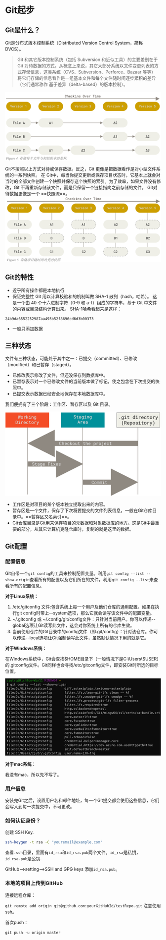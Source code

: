 # Git起步

## Git是什么？

Git是分布式版本控制系统（Distributed Version Control System，简称DVCS）。

> Git 和其它版本控制系统（包括 Subversion 和近似工具）的主要差别在于 Git 对待数据的方式。从概念上来说，其它大部分系统以文件变更列表的方式存储信息，这类系统（CVS、Subversion、Perforce、Bazaar 等等） 将它们存储的信息看作是一组基本文件和每个文件随时间逐步累积的差异（它们通常称作 基于差异（delta-based）的版本控制）。

![](static\image-20230128112218282.png)

Git不按照以上方式对待或保存数据。反之，Git 更像是把数据看作是对小型文件系统的一系列快照。 在 Git中，每当你提交更新或保存项目状态时，它基本上就会对当时的全部文件创建一个快照并保存这个快照的索引。为了效率，如果文件没有修改，Git 不再重新存储该文件，而是只保留一个链接指向之前存储的文件。 Git对待数据更像是一个 ==快照流==。
![](static\image-20230128113726955.png)

## Git的特性

- 近乎所有操作都是本地执行
- 保证完整性
Git 用以计算校验和的机制叫做 SHA-1 散列（hash，哈希）。 这是一个由 40 个十六进制字符（0-9 和 a-f）组成的字符串，基于 Git 中文件的内容或目录结构计算出来。 SHA-1哈希看起来是这样：

```
24b9da6552252987aa493b52f8696cd6d3b00373
```
- 一般只添加数据

## **三种状态**

文件有三种状态，可能处于其中之一：已提交（committed）、已修改（modified）和已暂存（staged）。

- 已修改表示修改了文件，但还没保存到数据库中。
- 已暂存表示对一个已修改文件的当前版本做了标记，使之包含在下次提交的快照中。
- 已提交表示数据已经安全地保存在本地数据库中。

我们便拥有了三个阶段：工作区、暂存区以及 Git 目录。

![](static/image-20230128123632109.png)


- 工作区是对项目的某个版本独立提取出来的内容。
- 暂存区是一个文件，保存了下次将要提交的文件列表信息，一般在Git仓库目录中。==暂存区又名索引==。
- Git仓库目录是Git用来保存项目的元数据和对象数据库的地方。这是Git中最重要的部分，从其它计算机克隆仓库时，复制的就是这里的数据。

## Git配置

### 配置信息

Git自带一个`git config`的工具来控制配置变量。利用`git config --list --show-origin`查看所有的配置以及它们所在的文件，利用`git config --list`来查看所有的配置信息。

**对于Linux系统：**

1. /etc/gitconfig 文件:包含系统上每一个用户及他们仓库的通用配置。如果在执行git config时带上--system选项，那么它就会读写该文件中的配置变量。
2. ~/.gitconfig 或 ~/.config/git/config文件：只针对当前用户。你可以传递--global选项让Git读写此文件，这会对你系统上所有的仓库生效。
3. 当前使用仓库的Git目录中的config文件（即.git/config）：针对该仓库。你可以传递--local选项让Git强制读写此文件，虽然默认情况下用的就是它。

**对于Windows系统：**

在Windows系统中，Git会查找$HOME目录下（一般情况下是C:\Users\\\$USER）的.gitconfig文件。Git同样也会寻找/etc/gitconfig文件，即安装Git时所选的目标位置。

![](static/image-20230128130950440.png)

**对于mac系统：**

我没有mac，所以先不写了。

### 用户信息

安装完Git之后，设置用户名和邮件地址，每一个Git提交都会使用这些信息，它们会写入到每一次提交中，不可更改。

### 如何认证身份？

创建 SSH Key.

```BASH
ssh-keygen -t rsa -C "youremail@example.com"
```

查看`.ssh`目录，里面有`id_rsa`和`id_rsa.pub`两个文件。`id_rsa`是私钥，`id_rsa.pub`是公钥.

GitHub-->setting-->SSH and GPG keys 添加`id_rsa.pub`。

### 本地的项目上传到GitHub

连接远程仓库：

`git remote add origin git@github.com:yourGitHubId/testRepo.git` 注意使用 ssh。

首次push：

`git push -u origin master`

